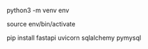


python3 -m venv env       

source env/bin/activate

pip install fastapi uvicorn sqlalchemy pymysql 

